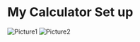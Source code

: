# My Calculator Set up

![Picture1](https://user-images.githubusercontent.com/85462986/144349279-f21c3ad4-ec15-46a3-acbc-e6d8659058a5.png)
![Picture2](https://user-images.githubusercontent.com/85462986/144349285-a26a0e4e-c8ef-4aab-a108-1aeca42cb05d.png)
